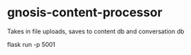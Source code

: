 # gnosis-content-processor

Takes in file uploads, saves to content db and conversation db

flask run -p 5001
